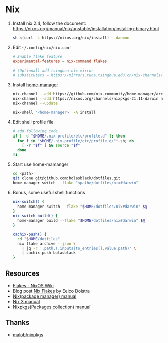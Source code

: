 # Nix

1. Install nix 2.4, follow the document: https://nixos.org/manual/nix/unstable/installation/installing-binary.html

    ```bash
    sh <(curl -L https://nixos.org/nix/install) --daemon
    ```

1. Edit `~/.config/nix/nix.conf`

   ```conf
   # Enable flake feature
   experimental-features = nix-command flakes

   # (Optional) add tsinghua nix mirror
   # substituters = https://mirrors.tuna.tsinghua.edu.cn/nix-channels/store https://cache.nixos.org
   ```

1. Install [home-manager](https://nix-community.github.io/home-manager/)

    ```bash
    nix-channel --add https://github.com/nix-community/home-manager/archive/master.tar.gz home-manager
    nix-channel --add https://nixos.org/channels/nixpkgs-21.11-darwin nixpkgs
    nix-channel --update

    nix-shell '<home-manager>' -A install
    ```

1. Edit shell profile file

    ```bash
    # add following code
    if [ -d "$HOME/.nix-profile/etc/profile.d" ]; then
      for f in "$HOME/.nix-profile/etc/profile.d/"*.sh; do
        [ -r "$f" ] && source "$f"
      done
    fi
    ```

1. Start use home-mamanger

    ```bash
    cd <path>
    git clone git@github.com:bolasblack/dotfiles.git
    home-manager switch --flake "<path>/dotfiles/nix#darwin"
    ```
    
1. Bonus, some useful shell functions

    ```bash
    nix-switch() {
      home-manager switch --flake "$HOME/dotfiles/nix#darwin" $@
    }
    nix-switch-build() {
      home-manager build --flake "$HOME/dotfiles/nix#darwin" $@
    }
    
    cachix-push() {
      cd "$HOME/dotfiles"
      nix flake archive --json \
        | jq -r '.path,(.inputs|to_entries[].value.path)' \
        | cachix push bolasblack
    }
    ```

## Resources

* [Flakes - NixOS Wiki](https://nixos.wiki/wiki/Flakes)
* Blog post [Nix Flakes](https://www.tweag.io/blog/2020-05-25-flakes/) by Eelco Dolstra
* [Nix(package manager) manual](https://nixos.org/manual/nix/stable/)
* [Nix 3 manual](https://nixos.org/manual/nix/unstable/introduction.html)
* [Nixpkgs(Packages collection) manual](https://nixos.org/manual/nixpkgs/stable/)

## Thanks

* [malob/nixpkgs](https://github.com/malob/nixpkgs)
